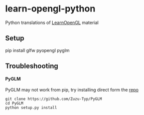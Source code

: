 # learn-opengl-python
Python translations of [LearnOpenGL](https://learnopengl.com/) material

## Setup

pip install glfw pyopengl pyglm

## Troubleshooting

#### PyGLM
PyGLM may not work from pip, try installing direct form the [repo](https://github.com/Zuzu-Typ/PyGLM)

```
git clone https://github.com/Zuzu-Typ/PyGLM
cd PyGLM
python setup.py install
```
